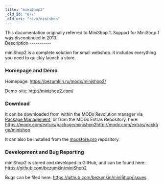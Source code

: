 ```yaml
---
title: "miniShop2"
_old_id: "677"
_old_uri: "revo/minishop"
---
```


<div class="warning"> This documentation originally referred to MiniShop 1. Support for MiniShop 1 was discontinued in 2013.   
</div>Description
-----------

 miniShop2 is a complete solution for small webshop. it includes everything you need to quickly launch a store.

### Homepage and Demo

 Homepage: <https://bezumkin.ru/modx/minishop2/>

 Demo-site: <http://minishop2.com/>

### Download

 It can be downloaded from within the MODx Revolution manager via [Package Management](/revolution/2.x/developing-in-modx/advanced-development/package-management "Package Management"), or from the MODx Extras Repository, here: <https://modx.com/extras/package/minishop2><http://modx.com/extras/package/minishop>

It can also be installed from the [modstore.pro](https://modstore.pro/info/eng) repository.

### 

### Development and Bug Reporting

 miniShop2 is stored and developed in GitHub, and can be found here: <https://github.com/bezumkin/miniShop2>

 Bugs can be filed here: <https://github.com/bezumkin/miniShop/issues>